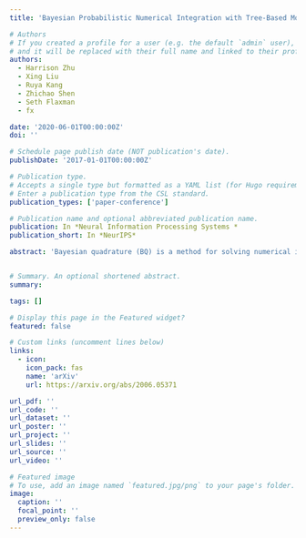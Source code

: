 ```yaml
---
title: 'Bayesian Probabilistic Numerical Integration with Tree-Based Models'

# Authors
# If you created a profile for a user (e.g. the default `admin` user), write the username (folder name) here
# and it will be replaced with their full name and linked to their profile.
authors:
  - Harrison Zhu
  - Xing Liu
  - Ruya Kang
  - Zhichao Shen
  - Seth Flaxman
  - fx

date: '2020-06-01T00:00:00Z'
doi: ''

# Schedule page publish date (NOT publication's date).
publishDate: '2017-01-01T00:00:00Z'

# Publication type.
# Accepts a single type but formatted as a YAML list (for Hugo requirements).
# Enter a publication type from the CSL standard.
publication_types: ['paper-conference']

# Publication name and optional abbreviated publication name.
publication: In *Neural Information Processing Systems *
publication_short: In *NeurIPS*

abstract: 'Bayesian quadrature (BQ) is a method for solving numerical integration problems in a Bayesian manner, which allows users to quantify their uncertainty about the solution. The standard approach to BQ is based on a Gaussian process (GP) approximation of the integrand. As a result, BQ is inherently limited to cases where GP approximations can be done in an efficient manner, thus often prohibiting very high-dimensional or non-smooth target functions. This paper proposes to tackle this issue with a new Bayesian numerical integration algorithm based on Bayesian Additive Regression Trees (BART) priors, which we call BART-Int. BART priors are easy to tune and well-suited for discontinuous functions. We demonstrate that they also lend themselves naturally to a sequential design setting and that explicit convergence rates can be obtained in a variety of settings. The advantages and disadvantages of this new methodology are highlighted on a set of benchmark tests including the Genz functions, and on a Bayesian survey design problem. '


# Summary. An optional shortened abstract.
summary: 

tags: []

# Display this page in the Featured widget?
featured: false

# Custom links (uncomment lines below)
links:
  - icon:
    icon_pack: fas
    name: 'arXiv'
    url: https://arxiv.org/abs/2006.05371

url_pdf: ''
url_code: ''
url_dataset: ''
url_poster: ''
url_project: ''
url_slides: ''
url_source: ''
url_video: ''

# Featured image
# To use, add an image named `featured.jpg/png` to your page's folder.
image:
  caption: ''
  focal_point: ''
  preview_only: false
---
```


